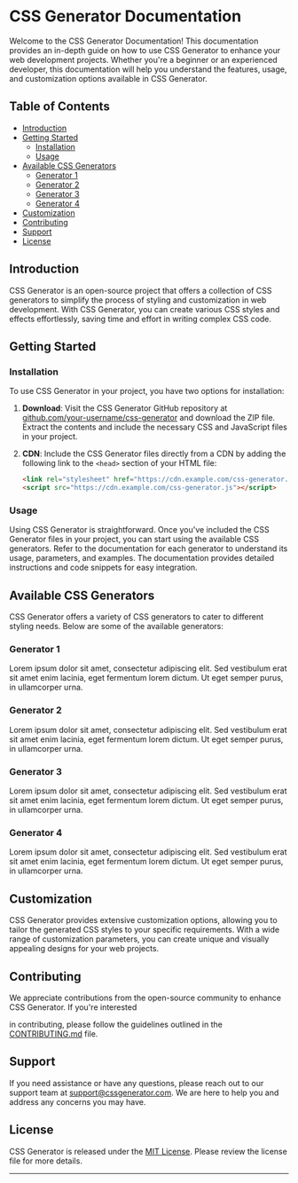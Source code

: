 

# CSS Generator Documentation

Welcome to the CSS Generator Documentation! This documentation provides an in-depth guide on how to use CSS Generator to enhance your web development projects. Whether you're a beginner or an experienced developer, this documentation will help you understand the features, usage, and customization options available in CSS Generator.

## Table of Contents

- [Introduction](#introduction)
- [Getting Started](#getting-started)
  - [Installation](#installation)
  - [Usage](#usage)
- [Available CSS Generators](#available-css-generators)
  - [Generator 1](#generator-1)
  - [Generator 2](#generator-2)
  - [Generator 3](#generator-3)
  - [Generator 4](#generator-4)
- [Customization](#customization)
- [Contributing](#contributing)
- [Support](#support)
- [License](#license)

## Introduction

CSS Generator is an open-source project that offers a collection of CSS generators to simplify the process of styling and customization in web development. With CSS Generator, you can create various CSS styles and effects effortlessly, saving time and effort in writing complex CSS code.

## Getting Started

### Installation

To use CSS Generator in your project, you have two options for installation:

1. **Download**: Visit the CSS Generator GitHub repository at [github.com/your-username/css-generator](https://github.com/your-username/css-generator) and download the ZIP file. Extract the contents and include the necessary CSS and JavaScript files in your project.

2. **CDN**: Include the CSS Generator files directly from a CDN by adding the following link to the `<head>` section of your HTML file:

   ```html
   <link rel="stylesheet" href="https://cdn.example.com/css-generator.css">
   <script src="https://cdn.example.com/css-generator.js"></script>
   ```

### Usage

Using CSS Generator is straightforward. Once you've included the CSS Generator files in your project, you can start using the available CSS generators. Refer to the documentation for each generator to understand its usage, parameters, and examples. The documentation provides detailed instructions and code snippets for easy integration.

## Available CSS Generators

CSS Generator offers a variety of CSS generators to cater to different styling needs. Below are some of the available generators:

### Generator 1

Lorem ipsum dolor sit amet, consectetur adipiscing elit. Sed vestibulum erat sit amet enim lacinia, eget fermentum lorem dictum. Ut eget semper purus, in ullamcorper urna.

### Generator 2

Lorem ipsum dolor sit amet, consectetur adipiscing elit. Sed vestibulum erat sit amet enim lacinia, eget fermentum lorem dictum. Ut eget semper purus, in ullamcorper urna.

### Generator 3

Lorem ipsum dolor sit amet, consectetur adipiscing elit. Sed vestibulum erat sit amet enim lacinia, eget fermentum lorem dictum. Ut eget semper purus, in ullamcorper urna.

### Generator 4

Lorem ipsum dolor sit amet, consectetur adipiscing elit. Sed vestibulum erat sit amet enim lacinia, eget fermentum lorem dictum. Ut eget semper purus, in ullamcorper urna.

## Customization

CSS Generator provides extensive customization options, allowing you to tailor the generated CSS styles to your specific requirements. With a wide range of customization parameters, you can create unique and visually appealing designs for your web projects. 
## Contributing

We appreciate contributions from the open-source community to enhance CSS Generator. If you're interested

 in contributing, please follow the guidelines outlined in the [CONTRIBUTING.md](https://github.com/your-username/css-generator/blob/main/CONTRIBUTING.md) file.

## Support

If you need assistance or have any questions, please reach out to our support team at support@cssgenerator.com. We are here to help you and address any concerns you may have.

## License

CSS Generator is released under the [MIT License](https://github.com/your-username/css-generator/blob/main/LICENSE). Please review the license file for more details.

---

